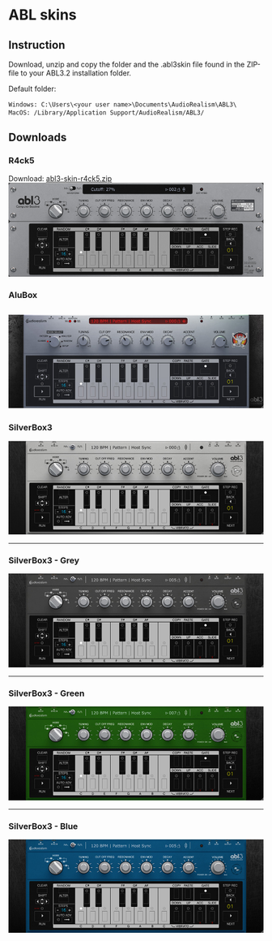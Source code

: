 # ABL skins

## Instruction 
Download, unzip and copy the folder and the .abl3skin file found in the ZIP-file to your ABL3.2 
installation folder.

Default folder:

	Windows: C:\Users\<your user name>\Documents\AudioRealism\ABL3\
	MacOS: /Library/Application Support/AudioRealism/ABL3/
	
## Downloads

### R4ck5
Download: [abl3-skin-r4ck5.zip](abl3-skin-r4ck5.zip)
![Preview](img/abl3-skin-r4ck5.jpg)

### AluBox
![preview](img/abl31-skin-alubox.jpg)
---
### SilverBox3
![preview](img/abl32-skin-silverbox3.jpg)

---
### SilverBox3 - Grey
![preview](img/abl32-skin-silverbox3-gray.jpg)

---
### SilverBox3 - Green
![preview](img/abl32-skin-silverbox3-green.jpg)

---
### SilverBox3 - Blue
![preview](img/abl32-skin-silverbox3-blue.jpg)


